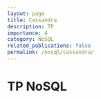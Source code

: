 ```yaml
---
layout: page
title: Cassandra
description: TP
importance: 4
category: NoSQL
related_publications: false
permalink: /nosql/cassandra/
---
```


# TP NoSQL
